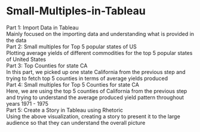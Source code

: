 # Small-Multiples-in-Tableau
Part 1: Import Data in Tableau<br />
Mainly focused on the importing data and understanding what is provided in the data<br />
Part 2: Small multiples for Top 5 popular states of US<br />
Plotting average yields of different commodities for the top 5 popular states of United States<br />
Part 3: Top Counties for state CA<br />
In this part, we picked up one state California from the previous step and trying to fetch top 5 counties in terms of average yields produced<br />
Part 4: Small multiples for Top 5 Counties for state CA<br />
Here, we are using the top 5 counties of California from the previous step and trying to understand the average produced yield pattern throughout years 1971 - 1975<br />
Part 5: Create a Story in Tableau using Rhetoric<br />
Using the above visualization, creating a story to present it to the large audience so that they can understand the overall picture<br />
